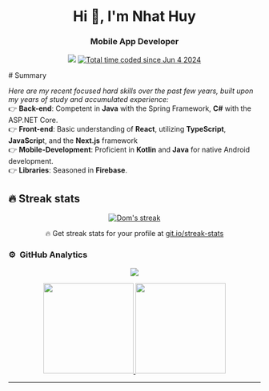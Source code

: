 <h1 align="center">Hi 👋, I'm Nhat Huy</h1>

<h3 align="center">Mobile App Developer</h3>
<p align="center">
  <img src="https://komarev.com/ghpvc/?username=TravisHuy&color=blueviolet&style=flat">
  <a href="https://wakatime.com/@TravisHuy"><img src="https://wakatime.com/badge/user/5fecc831-2aaf-48a0-a1fa-b8e2ae396a07.svg" alt="Total time coded since Jun 4 2024" /></a>
</p>
# Summary

*Here are my recent focused hard skills over the past few years, built upon my years of study and accumulated experience:*</br>
  👉 **Back-end**: Competent in **Java** with the Spring Framework, **C#** with the ASP.NET Core.</br>
  👉 **Front-end**: Basic understanding of **React**, utilizing **TypeScript**, **JavaScrip**t, and the **Next.js** framework</br>
  👉 **Mobile-Development**: Proficient in **Kotlin** and **Java** for native Android development.</br>
  👉 **Libraries**: Seasoned in **Firebase**.</br>

## 🔥 Streak stats

<!-- GitHub Readme Streak Stats - https://github.com/DenverCoder1/github-readme-streak-stats -->
<p align="center">
  <a href="https://github.com/TravisHuy/github-readme-streak-stats">
    <img title="🔥 Get streak stats for your profile at git.io/streak-stats" alt="Dom's streak" src="https://github-readme-streak-stats.herokuapp.com/?user=TravisHuy&theme=monokai-metallian&hide_border=true"/>
  </a>
  <p align="center">🔥 Get streak stats for your profile at <a href="https://git.io/streak-stats">git.io/streak-stats</a></p>
</p>

### ⚙️ &nbsp;GitHub Analytics

[//]: # (https://github.com/ashutosh00710/github-readme-activity-graph)

[//]: # ([![Huy's github activity graph]&#40;https://github-readme-activity-graph.vercel.app/graph?username=TravisHuy&theme=dracula&#41;]&#40;https://github.com/TravisHuy/github-readme-activity-graph&#41;)

<p align="center">
    <a href="https://github.com/TravisHuy">
    <img src="https://github-readme-activity-graph.vercel.app/graph?username=TravisHuy&theme=dracula" />
    </a>
</p>

<p align="center">
  <a href="https://github.com/nTravisHuy">
    <img height="180em" src="https://github-readme-stats-eight-theta.vercel.app/api?username=TravisHuy&show_icons=true&theme=algolia&include_all_commits=true&count_private=true"/>
    <img height="180em" src="https://github-readme-stats-eight-theta.vercel.app/api/top-langs/?username=TravisHuy&layout=compact&langs_count=8&theme=algolia"/>
  </a>
</p>



---
